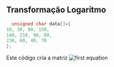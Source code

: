 ## Transformação Logarítmo

```cpp
  unsigned char data[]={
10, 30, 80, 150,
140, 210, 90, 80,
230, 60, 40, 70
};
```

Este código cria a matriz 
![first equation](https://latex.codecogs.com/svg.image?&space;img=\begin{pmatrix}10&30&80&150\\140&210&90&80\\230&60&40&70\\\end{pmatrix})
